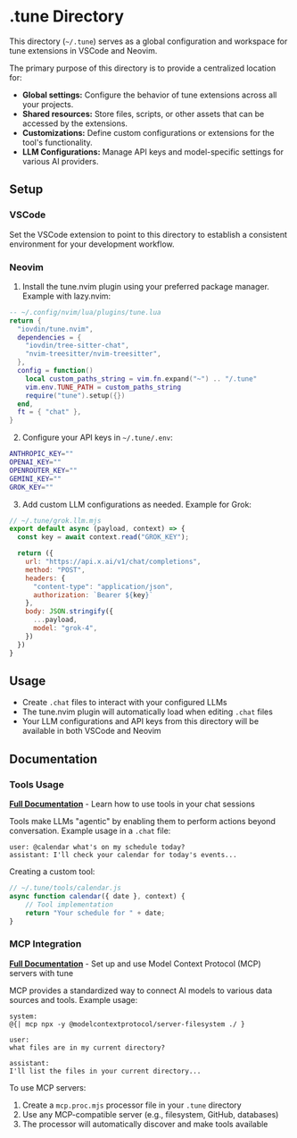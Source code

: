 # .tune Directory

This directory (`~/.tune`) serves as a global configuration and workspace for tune extensions in VSCode and Neovim.

The primary purpose of this directory is to provide a centralized location for:

- **Global settings:** Configure the behavior of tune extensions across all your projects.
- **Shared resources:** Store files, scripts, or other assets that can be accessed by the extensions.
- **Customizations:** Define custom configurations or extensions for the tool's functionality.
- **LLM Configurations:** Manage API keys and model-specific settings for various AI providers.

## Setup

### VSCode

Set the VSCode extension to point to this directory to establish a consistent environment for your development workflow.

### Neovim

1. Install the tune.nvim plugin using your preferred package manager. Example with lazy.nvim:

```lua
-- ~/.config/nvim/lua/plugins/tune.lua
return {
  "iovdin/tune.nvim",
  dependencies = {
    "iovdin/tree-sitter-chat",
    "nvim-treesitter/nvim-treesitter",
  },
  config = function()
    local custom_paths_string = vim.fn.expand("~") .. "/.tune"
    vim.env.TUNE_PATH = custom_paths_string
    require("tune").setup({})
  end,
  ft = { "chat" },
}
```

2. Configure your API keys in `~/.tune/.env`:

```bash
ANTHROPIC_KEY=""
OPENAI_KEY=""
OPENROUTER_KEY=""
GEMINI_KEY=""
GROK_KEY=""
```

3. Add custom LLM configurations as needed. Example for Grok:

```js
// ~/.tune/grok.llm.mjs
export default async (payload, context) => {
  const key = await context.read("GROK_KEY");

  return ({
    url: "https://api.x.ai/v1/chat/completions",
    method: "POST",
    headers: {
      "content-type": "application/json",
      authorization: `Bearer ${key}`
    },
    body: JSON.stringify({
      ...payload,
      model: "grok-4",
    })
  })
}
```

## Usage

- Create `.chat` files to interact with your configured LLMs
- The tune.nvim plugin will automatically load when editing `.chat` files
- Your LLM configurations and API keys from this directory will be available in both VSCode and Neovim

## Documentation

### Tools Usage
**[Full Documentation](https://iovdin.github.io/tune/template-language/tools)** - Learn how to use tools in your chat sessions

Tools make LLMs "agentic" by enabling them to perform actions beyond conversation. Example usage in a `.chat` file:

```
user: @calendar what's on my schedule today?
assistant: I'll check your calendar for today's events...
```

Creating a custom tool:
```javascript
// ~/.tune/tools/calendar.js
async function calendar({ date }, context) {
    // Tool implementation
    return "Your schedule for " + date;
}
```

### MCP Integration
**[Full Documentation](https://iovdin.github.io/tune/examples/mcp)** - Set up and use Model Context Protocol (MCP) servers with tune

MCP provides a standardized way to connect AI models to various data sources and tools. Example usage:

```
system: 
@{| mcp npx -y @modelcontextprotocol/server-filesystem ./ }

user: 
what files are in my current directory?

assistant:
I'll list the files in your current directory...
```

To use MCP servers:
1. Create a `mcp.proc.mjs` processor file in your `.tune` directory
2. Use any MCP-compatible server (e.g., filesystem, GitHub, databases)
3. The processor will automatically discover and make tools available
